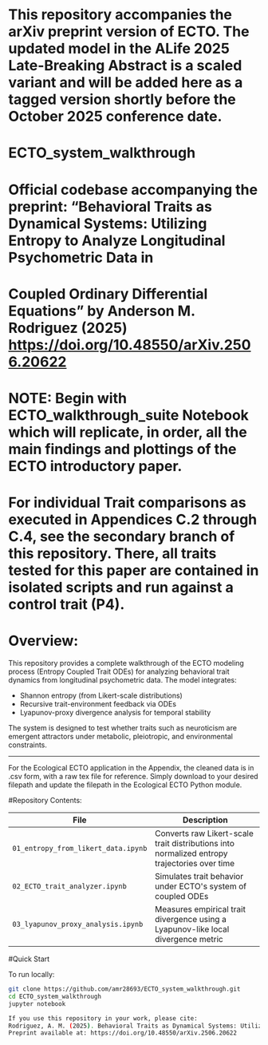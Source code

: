 # This repository accompanies the arXiv preprint version of ECTO. The updated model in the ALife 2025 Late-Breaking Abstract is a scaled variant and will be added here as a tagged version shortly before the October 2025 conference date.

# ECTO_system_walkthrough
# Official codebase accompanying the preprint:  “Behavioral Traits as Dynamical Systems: Utilizing Entropy to Analyze Longitudinal Psychometric Data in 
# Coupled Ordinary Differential Equations”  by Anderson M. Rodriguez (2025) https://doi.org/10.48550/arXiv.2506.20622

# NOTE: Begin with ECTO_walkthrough_suite Notebook which will replicate, in order, all the main findings and plottings of the ECTO introductory paper.
# For individual Trait comparisons as executed in Appendices C.2 through C.4, see the secondary branch of this repository. There, all traits tested for this paper are contained in isolated scripts and run against a control trait (P4).  


# Overview:
This repository provides a complete walkthrough of the ECTO modeling process (Entropy Coupled Trait ODEs) for analyzing behavioral trait dynamics from longitudinal psychometric data. The model integrates:

- Shannon entropy (from Likert-scale distributions)
- Recursive trait-environment feedback via ODEs
- Lyapunov-proxy divergence analysis for temporal stability

The system is designed to test whether traits such as neuroticism are emergent attractors under metabolic, pleiotropic, and environmental constraints.

---
For the Ecological ECTO application in the Appendix, the cleaned data is in .csv form, with a raw tex file for reference. Simply download to your desired filepath and update the filepath in the Ecological ECTO Python module.

#Repository Contents:

| File | Description |
|------|-------------|
| `01_entropy_from_likert_data.ipynb` | Converts raw Likert-scale trait distributions into normalized entropy trajectories over time |
| `02_ECTO_trait_analyzer.ipynb`     | Simulates trait behavior under ECTO's system of coupled ODEs |
| `03_lyapunov_proxy_analysis.ipynb` | Measures empirical trait divergence using a Lyapunov-like local divergence metric |


#Quick Start

To run locally:

```bash
git clone https://github.com/amr28693/ECTO_system_walkthrough.git
cd ECTO_system_walkthrough
jupyter notebook

If you use this repository in your work, please cite:
Rodriguez, A. M. (2025). Behavioral Traits as Dynamical Systems: Utilizing Entropy to Analyze Longitudinal Psychometric Data in Coupled Ordinary Differential Equations.
Preprint available at: https://doi.org/10.48550/arXiv.2506.20622
